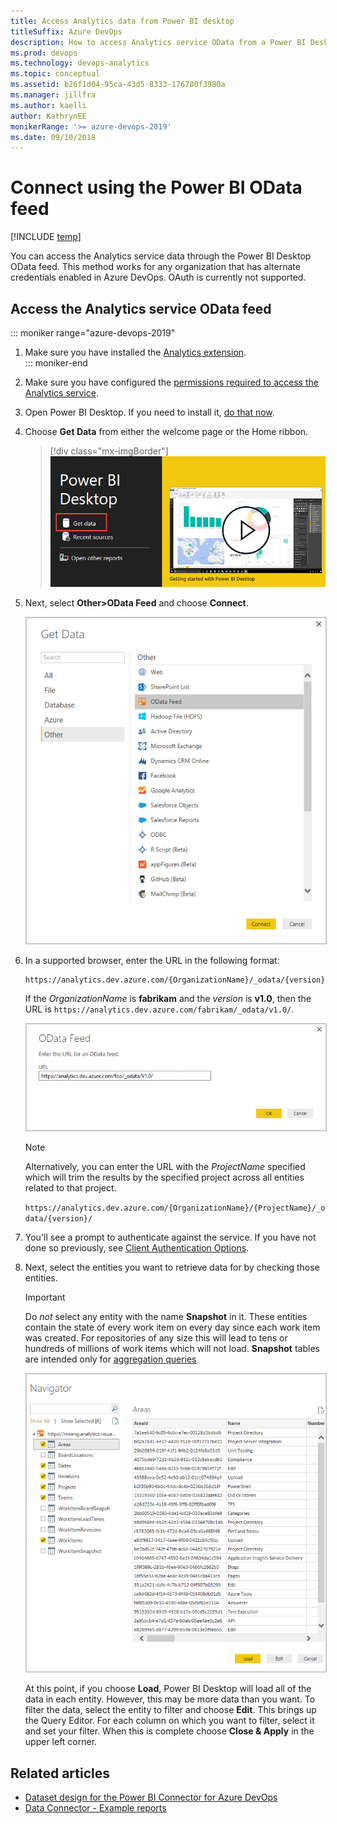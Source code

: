 ```yaml
---
title: Access Analytics data from Power BI desktop
titleSuffix: Azure DevOps
description: How to access Analytics service OData from a Power BI Desktop OData feed for Azure DevOps  
ms.prod: devops
ms.technology: devops-analytics
ms.topic: conceptual
ms.assetid: b26f1d04-95ca-43d5-8333-176780f3980a  
ms.manager: jillfra
ms.author: kaelli
author: KathrynEE
monikerRange: '>= azure-devops-2019'
ms.date: 09/10/2018
---
```


# Connect using the Power BI OData feed

[!INCLUDE [temp](../_shared/version-azure-devops.md)] 

You can access the Analytics service data through the Power BI Desktop OData feed. This method works for any organization that has alternate credentials enabled in Azure DevOps. OAuth is currently not supported. 

## Access the Analytics service OData feed

::: moniker range="azure-devops-2019"
1. Make sure you have installed the [Analytics extension](../dashboards/analytics-extension.md).  
   ::: moniker-end  
1. Make sure you have configured the [permissions required to access the Analytics service](analytics-security.md).  

2. Open Power BI Desktop. If you need to install it, [do that now](https://powerbi.microsoft.com/desktop).  

3. Choose **Get Data** from either the welcome page or the Home ribbon.  

	> [!div class="mx-imgBorder"] 
	> ![Power BI desktop splash screen, Get data button](_img/data-connector/get-data-splash-screen.png) 

4. Next, select **Other>OData Feed** and choose **Connect**.  

	<img src="_img/pbi2.png" alt="Select OData Feed" style="border: 1px solid #C3C3C3;" />  

5. In a supported browser, enter the URL in the following format:  

   ```OData
   https://analytics.dev.azure.com/{OrganizationName}/_odata/{version}/
   ```  

   If the *OrganizationName* is **fabrikam** and the *version* is **v1.0**, then the URL is `https://analytics.dev.azure.com/fabrikam/_odata/v1.0/`.

   <img src="_img/pbi3.png" alt="Select OData Feed" style="border: 1px solid #C3C3C3;" />   

   > [!NOTE]  
   >Alternatively, you can enter the URL with the *ProjectName* specified which will trim the results by the specified project across all entities related to that project. 
   >
   >`https://analytics.dev.azure.com/{OrganizationName}/{ProjectName}/_odata/{version}/` 

6. You'll see a prompt to authenticate against the service. If you have not done so previously, see [Client Authentication Options](client-authentication-options.md).  

7. Next, select the entities you want to retrieve data for by checking those entities.

	> [!IMPORTANT]  
	>Do *not* select any entity with the name **Snapshot** in it. These entities contain the state of every work item on every day since each work item was created. For repositories of any size this will lead to tens or hundreds of millions of work items which will not load. **Snapshot** tables are intended only for [aggregation queries](../extend-analytics/odata-query-guidelines.md)

	<img src="_img/pbi4.png" alt="Select the entities of data to retrieve" style="border: 1px solid #C3C3C3;" /> 

	At this point, if you choose **Load**, Power BI Desktop will load all of the data in each entity. However, this may be more data than you want. To filter the data, select the entity to filter and choose **Edit**. This brings up the Query Editor. For each column on which you want to filter, select it and set your filter. When this is complete choose **Close & Apply** in the upper left corner.  

## Related articles

- [Dataset design for the Power BI Connector for Azure DevOps](data-connector-dataset.md)
- [Data Connector - Example reports](data-connector-examples.md)